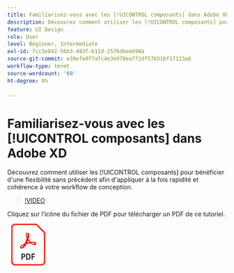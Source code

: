 ```yaml
---
title: Familiarisez-vous avec les [!UICONTROL composants] dans Adobe XD
description: Découvrez comment utiliser les [!UICONTROL composants] pour bénéficier d'une flexibilité sans précédent afin d'appliquer à la fois rapidité et cohérence à votre workflow de conception
feature: UI Design
role: User
level: Beginner, Intermediate
exl-id: 7cc3e842-56b3-493f-b11d-2576dbeeb98a
source-git-commit: e39efe0f7afc4e3e970ea7f2df57b51bf17123a6
workflow-type: tm+mt
source-wordcount: '69'
ht-degree: 0%

---
```


# Familiarisez-vous avec les [!UICONTROL composants] dans Adobe XD

Découvrez comment utiliser les [!UICONTROL composants] pour bénéficier d&#39;une flexibilité sans précédent afin d&#39;appliquer à la fois rapidité et cohérence à votre workflow de conception.

>[!VIDEO](https://video.tv.adobe.com/v/331003?hidetitle=true)

Cliquez sur l’icône du fichier de PDF pour télécharger un PDF de ce tutoriel.

[![Icône De Fichier PDF](../assets/acrobat_PDF_96.png)](../quick-reference/LetsXDSeeHowtoDesignPrototypeandHandofftoTeams.pdf)
